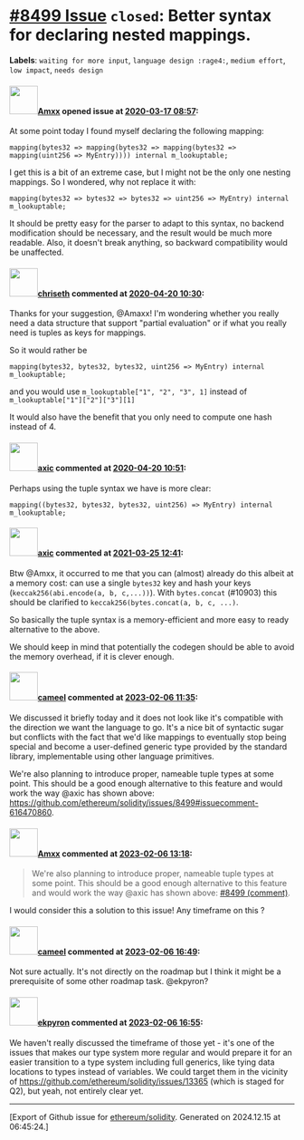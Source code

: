 # [\#8499 Issue](https://github.com/ethereum/solidity/issues/8499) `closed`: Better syntax for declaring nested mappings.
**Labels**: `waiting for more input`, `language design :rage4:`, `medium effort`, `low impact`, `needs design`


#### <img src="https://avatars.githubusercontent.com/u/2432299?v=4" width="50">[Amxx](https://github.com/Amxx) opened issue at [2020-03-17 08:57](https://github.com/ethereum/solidity/issues/8499):

At some point today I found myself declaring the following mapping:

```mapping(bytes32 => mapping(bytes32 => mapping(bytes32 => mapping(uint256 => MyEntry)))) internal m_lookuptable;```

I get this is a bit of an extreme case, but I might not be the only one nesting mappings. So I wondered, why not replace it with:

```mapping(bytes32 => bytes32 => bytes32 => uint256 => MyEntry) internal m_lookuptable;```

It should be pretty easy for the parser to adapt to this syntax, no backend modification should be necessary, and the result would be much more readable.
Also, it doesn't break anything, so backward compatibility would be unaffected.

#### <img src="https://avatars.githubusercontent.com/u/9073706?v=4" width="50">[chriseth](https://github.com/chriseth) commented at [2020-04-20 10:30](https://github.com/ethereum/solidity/issues/8499#issuecomment-616459514):

Thanks for your suggestion, @Amaxx! I'm wondering whether you really need a data structure that support "partial evaluation" or if what you really need is tuples as keys for mappings.

So it would rather be
```
mapping(bytes32, bytes32, bytes32, uint256 => MyEntry) internal m_lookuptable;
```

and you would use `m_lookuptable["1", "2", "3", 1]` instead of  `m_lookuptable["1"]["2"]["3"][1]`

It would also have the benefit that you only need to compute one hash instead of 4.

#### <img src="https://avatars.githubusercontent.com/u/20340?v=4" width="50">[axic](https://github.com/axic) commented at [2020-04-20 10:51](https://github.com/ethereum/solidity/issues/8499#issuecomment-616470860):

Perhaps using the tuple syntax we have is more clear:
```
mapping((bytes32, bytes32, bytes32, uint256) => MyEntry) internal m_lookuptable;
```

#### <img src="https://avatars.githubusercontent.com/u/20340?v=4" width="50">[axic](https://github.com/axic) commented at [2021-03-25 12:41](https://github.com/ethereum/solidity/issues/8499#issuecomment-806669276):

Btw @Amxx, it occurred to me that you can (almost) already do this albeit at a memory cost: can use a single `bytes32` key and hash your keys (`keccak256(abi.encode(a, b, c,...))`). With `bytes.concat` (#10903) this should be clarified to `keccak256(bytes.concat(a, b, c, ...)`.

So basically the tuple syntax is a memory-efficient and more easy to ready alternative to the above.

We should keep in mind that potentially the codegen should be able to avoid the memory overhead, if it is clever enough.

#### <img src="https://avatars.githubusercontent.com/u/137030?v=4" width="50">[cameel](https://github.com/cameel) commented at [2023-02-06 11:35](https://github.com/ethereum/solidity/issues/8499#issuecomment-1418941284):

We discussed it briefly today and it does not look like it's compatible with the direction we want the language to go. It's a nice bit of syntactic sugar but conflicts with the fact that we'd like mappings to eventually stop being special and become a user-defined generic type provided by the standard library, implementable using other language primitives.

We're also planning to introduce proper, nameable tuple types at some point. This should be a good enough alternative to this feature and would work the way @axic has shown above: https://github.com/ethereum/solidity/issues/8499#issuecomment-616470860.

#### <img src="https://avatars.githubusercontent.com/u/2432299?v=4" width="50">[Amxx](https://github.com/Amxx) commented at [2023-02-06 13:18](https://github.com/ethereum/solidity/issues/8499#issuecomment-1419068613):

> We're also planning to introduce proper, nameable tuple types at some point. This should be a good enough alternative to this feature and would work the way @axic has shown above: [#8499 (comment)](https://github.com/ethereum/solidity/issues/8499#issuecomment-616470860).

I would consider this a solution to this issue! Any timeframe on this ?

#### <img src="https://avatars.githubusercontent.com/u/137030?v=4" width="50">[cameel](https://github.com/cameel) commented at [2023-02-06 16:49](https://github.com/ethereum/solidity/issues/8499#issuecomment-1419398932):

Not sure actually. It's not directly on the roadmap but I think it might be a prerequisite of some other roadmap task. @ekpyron?

#### <img src="https://avatars.githubusercontent.com/u/1347491?v=4" width="50">[ekpyron](https://github.com/ekpyron) commented at [2023-02-06 16:55](https://github.com/ethereum/solidity/issues/8499#issuecomment-1419407512):

We haven't really discussed the timeframe of those yet - it's one of the issues that makes our type system more regular and would prepare it for an easier transition to a type system including full generics, like tying data locations to types instead of variables. We could target them in the vicinity of https://github.com/ethereum/solidity/issues/13365 (which is staged for Q2), but yeah, not entirely clear yet.


-------------------------------------------------------------------------------



[Export of Github issue for [ethereum/solidity](https://github.com/ethereum/solidity). Generated on 2024.12.15 at 06:45:24.]
